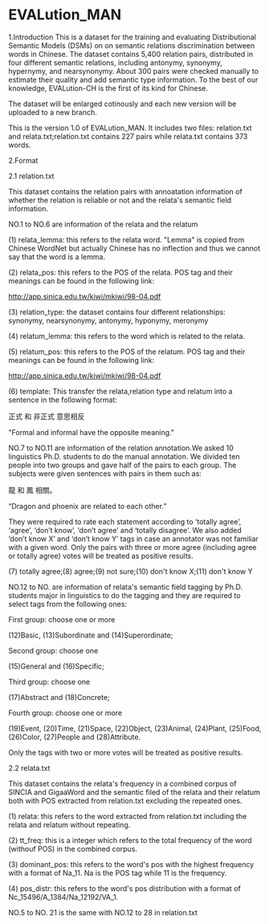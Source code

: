 # EVALution_MAN
1.Introduction
This is a dataset for the training and evaluating Distributional Semantic Models (DSMs) on on semantic relations discrimination between words in Chinese. The dataset contains 5,400 relation pairs, distributed in four different semantic relations, including antonymy, synonymy, hypernymy, and nearsynonymy. About 300 pairs were checked manually to estimate their quality and add semantic type information. To the best of our knowledge, EVALution-CH is the first of its kind for Chinese.

The dataset will be enlarged cotinously and each new version will be uploaded to a new branch.

This is the version 1.0 of EVALution_MAN. It includes two files: relation.txt and relata.txt;relation.txt contains 227 pairs while relata.txt contains 373 words.

2.Format

2.1 relation.txt

This dataset contains the relation pairs with annoatation information of whether the relation is reliable or not and the relata's semantic field information.

NO.1 to NO.6 are information of the relata and the relatum
  
(1) relata_lemma: this refers to the relata word. "Lemma" is copied from Chinese WordNet but actually Chinese has no inflection and thus we cannot say that the word is a lemma. 

(2) relata_pos: this refers to the POS of the relata. POS tag and their meanings can be found in the following link:

http://app.sinica.edu.tw/kiwi/mkiwi/98-04.pdf


(3) relation_type: the dataset contains four different relationships: synonymy, nearsynonymy, antonymy, hyponymy, meronymy

(4) relatum_lemma: this refers to the word which is related to the relata.

(5) relatum_pos: this refers to the POS of the relatum. POS tag and their meanings can be found in the following link:

http://app.sinica.edu.tw/kiwi/mkiwi/98-04.pdf

(6) template: This transfer the relata,relation type and relatum into a sentence in the following format:

  正式 和 非正式 意思相反
  
  "Formal and informal have the opposite meaning."


NO.7 to NO.11 are information of the relation annotation.We asked 10 linguistics Ph.D. students to do the manual annotation.
We divided ten people into two groups and gave half of the pairs to each group. The subjects were given sentences with pairs in them such as:

  龍 和 鳳 相關。
  
  “Dragon and phoenix are related to each other.”
  
They were required to rate each statement according to ‘totally agree’, ‘agree’, ‘don’t know’, ‘don’t agree’ and ‘totally disagree’. We also added ‘don’t know X’ and ‘don’t know Y’ tags in case an annotator was not familiar with a given word. Only the pairs with three or more agree (including agree or totally agree) votes will be treated as positive results.
  
(7) totally agree;(8) agree;(9) not sure;(10) don't know X;(11) don't know Y

NO.12 to NO. are information of relata's semantic field tagging by Ph.D. students major in linguistics to do the tagging and they are required to select tags from the following ones:

First group: choose one or more

(12)Basic, (13)Subordinate and (14)Superordinate;

Second group: choose one

(15)General and (16)Specific;

Third group: choose one

(17)Abstract and (18)Concrete;

Fourth group: choose one or more

(19)Event, (20)Time, (21)Space, (22)Object, (23)Animal, (24)Plant, (25)Food, (26)Color, (27)People and (28)Attribute.

Only the tags with two or more votes will be treated as positive results.

2.2 relata.txt

This dataset contains the relata's frequency in a combined corpus of SINCIA and GigaaWord and the semantic filed of the relata and their relatum both with POS extracted from relation.txt excluding the repeated ones.

(1) relata: this refers to the word extracted from relation.txt including the relata and relatum without repeating.

(2) tt_freq: this is a integer which refers to the total frequency of the word (withouf POS) in the combined corpus.

(3) dominant_pos: this refers to the word's pos with the highest frequency with a format of Na_11. Na is the POS tag while 11 is the frequency.

(4) pos_distr: this refers to the word's pos distribution with a format of Nc_15496/A_1384/Na_12192/VA_1.

NO.5 to NO. 21 is the same with NO.12 to 28 in relation.txt











